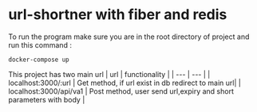 # url-shortner with fiber and redis
To run the program make sure you are in the root directory of project and run this command : 

```
docker-compose up 
```
This project has two main url
| url     | functionality |
| ---      | ---       |
| localhost:3000/:url | Get method, if url exist in db redirect to main url|
| localhost:3000/api/va1 | Post method, user send url,expiry and short parameters with body        |
